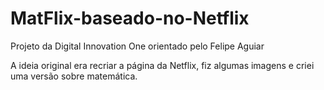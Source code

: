 # MatFlix-baseado-no-Netflix
Projeto da Digital Innovation One orientado pelo Felipe Aguiar

A ideia original era recriar a página da Netflix, fiz algumas imagens e criei uma versão sobre matemática.
